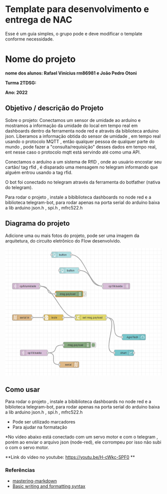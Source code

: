 # Template para desenvolvimento e entrega de NAC

Esse é um guia simples, o grupo pode e deve modificar o template conforme necessidade. 

# Nome do projeto

**nome dos alunos: Rafael Vinícius rm86981 e João Pedro Otoni** 

**Turma 2TDSG:**

**Ano: 2022**

## Objetivo / descrição do Projeto

Sobre o projeto:
Conectamos um sensor de umidade ao arduíno e mostramos a informação da umidade do local em tempo real em dashboards dentro da ferramenta node red e através da biblioteca arduino json. Liberamos a informação obtida do sensor de umidade , em tempo real usando o protocolo MQTT , então qualquer pessoa de qualquer parte do mundo , pode fazer a "consulta/requisição" desses dados em tempo real, ent nesse caso o protocolo mqtt está servindo até como uma API.


Conectamos o arduíno a um sistema de RfID , onde ao usuário encostar seu cartão/ tag rfid , é disparado uma mensagem no telegram informando que alguém entrou usando a tag rfid.

O bot foi conectado no telegram através da ferramenta do botfather (nativa do telegram).

Para rodar o projeto , instale a bibiblioteca dashboards no node red e a biblioteca telegram-bot, para rodar apenas na porta serial do arduíno baixa a lib arduino json.h , spi.h , mfrc522.h

## Diagrama do projeto

Adicione uma ou mais fotos do projeto, pode ser uma imagem da arquitetura, do circuito eletrônico do Flow desenvolvido. 

<img src="/node_jp.PNG" width="550">


## Como usar 


Para rodar o projeto , instale a bibiblioteca dashboards no node red e a biblioteca telegram-bot, para rodar apenas na porta serial do arduíno baixa a lib arduino json.h , spi.h , mfrc522.h

* Pode ser utilizado marcadores
* Para ajudar na formatação

*No vídeo abaixo está conectado com um servo motor e com o telegram , porém ao enviar o arquivo json (node-red), ele corrompeu por isso não subi o com o servo motor. 

**Link do vídeo no youtube:    https://youtu.be/H-cWkc-SPF0 **


### Referências 

* [mastering-markdown](https://guides.github.com/features/mastering-markdown/)
* [Basic writing and formatting syntax](https://docs.github.com/en/github/writing-on-github/getting-started-with-writing-and-formatting-on-github/basic-writing-and-formatting-syntax)
